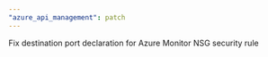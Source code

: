 ```yaml
---
"azure_api_management": patch
---
```


Fix destination port declaration for Azure Monitor NSG security rule
